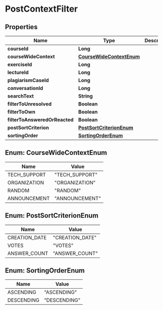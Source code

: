 

# PostContextFilter


## Properties

| Name | Type | Description | Notes |
|------------ | ------------- | ------------- | -------------|
|**courseId** | **Long** |  |  |
|**courseWideContext** | [**CourseWideContextEnum**](#CourseWideContextEnum) |  |  [optional] |
|**exerciseId** | **Long** |  |  [optional] |
|**lectureId** | **Long** |  |  [optional] |
|**plagiarismCaseId** | **Long** |  |  [optional] |
|**conversationId** | **Long** |  |  [optional] |
|**searchText** | **String** |  |  [optional] |
|**filterToUnresolved** | **Boolean** |  |  [optional] |
|**filterToOwn** | **Boolean** |  |  [optional] |
|**filterToAnsweredOrReacted** | **Boolean** |  |  [optional] |
|**postSortCriterion** | [**PostSortCriterionEnum**](#PostSortCriterionEnum) |  |  [optional] |
|**sortingOrder** | [**SortingOrderEnum**](#SortingOrderEnum) |  |  [optional] |



## Enum: CourseWideContextEnum

| Name | Value |
|---- | -----|
| TECH_SUPPORT | &quot;TECH_SUPPORT&quot; |
| ORGANIZATION | &quot;ORGANIZATION&quot; |
| RANDOM | &quot;RANDOM&quot; |
| ANNOUNCEMENT | &quot;ANNOUNCEMENT&quot; |



## Enum: PostSortCriterionEnum

| Name | Value |
|---- | -----|
| CREATION_DATE | &quot;CREATION_DATE&quot; |
| VOTES | &quot;VOTES&quot; |
| ANSWER_COUNT | &quot;ANSWER_COUNT&quot; |



## Enum: SortingOrderEnum

| Name | Value |
|---- | -----|
| ASCENDING | &quot;ASCENDING&quot; |
| DESCENDING | &quot;DESCENDING&quot; |



